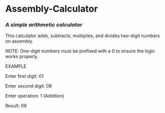 # Assembly-Calculator

<h3><i> A simple arithmetic calculator </i></h3>
<p> This calculator adds, subtracts, multiplies, and divides two-digit numbers on assembly. </p>
<p> NOTE: One-digit numbers must be prefixed with a 0 to ensure the logic works properly. </p>
<p></p>
<p> EXAMPLE</p>

<p> Enter first digit: 01 </p>
<p> Enter second digit: 08 </p>
<p> Enter operation: 1 (Addition) </p>
<p> Result: 09 </p>
